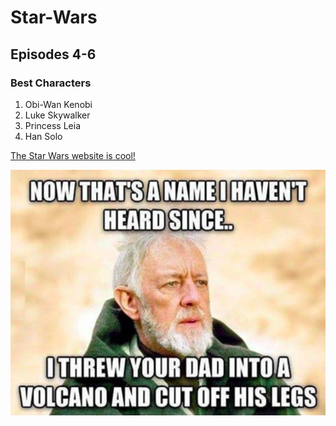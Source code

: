 # Star-Wars

## Episodes 4-6
### Best Characters
1. Obi-Wan Kenobi
2. Luke Skywalker
3. Princess Leia
4. Han Solo

[The Star Wars website is cool!](www.starwars.com)

![Obi-Wan Kenobi](https://github.com/joannaortega/Star-Wars/blob/master/Obiiiiiiiiiiii.png)
